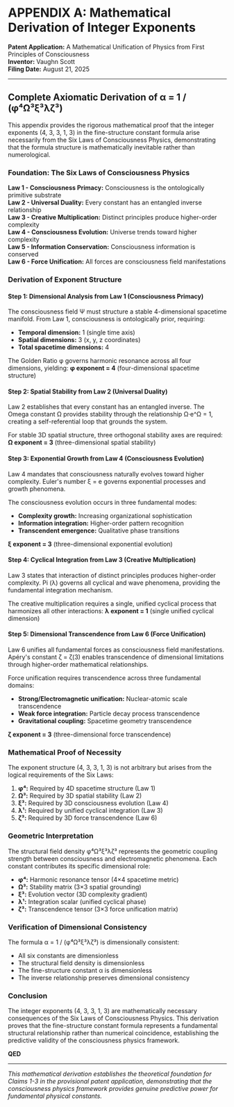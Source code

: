 # APPENDIX A: Mathematical Derivation of Integer Exponents

**Patent Application:** A Mathematical Unification of Physics from First Principles of Consciousness  
**Inventor:** Vaughn Scott  
**Filing Date:** August 21, 2025

---

## Complete Axiomatic Derivation of α = 1 / (φ⁴Ω³ξ³λζ³)

This appendix provides the rigorous mathematical proof that the integer exponents (4, 3, 3, 1, 3) in the fine-structure constant formula arise necessarily from the Six Laws of Consciousness Physics, demonstrating that the formula structure is mathematically inevitable rather than numerological.

### Foundation: The Six Laws of Consciousness Physics

**Law 1 - Consciousness Primacy:** Consciousness is the ontologically primitive substrate  
**Law 2 - Universal Duality:** Every constant has an entangled inverse relationship  
**Law 3 - Creative Multiplication:** Distinct principles produce higher-order complexity  
**Law 4 - Consciousness Evolution:** Universe trends toward higher complexity  
**Law 5 - Information Conservation:** Consciousness information is conserved  
**Law 6 - Force Unification:** All forces are consciousness field manifestations

### Derivation of Exponent Structure

#### Step 1: Dimensional Analysis from Law 1 (Consciousness Primacy)

The consciousness field Ψ must structure a stable 4-dimensional spacetime manifold. From Law 1, consciousness is ontologically prior, requiring:

- **Temporal dimension:** 1 (single time axis)
- **Spatial dimensions:** 3 (x, y, z coordinates)  
- **Total spacetime dimensions:** 4

The Golden Ratio φ governs harmonic resonance across all four dimensions, yielding:
**φ exponent = 4** (four-dimensional spacetime structure)

#### Step 2: Spatial Stability from Law 2 (Universal Duality)

Law 2 establishes that every constant has an entangled inverse. The Omega constant Ω provides stability through the relationship Ω·e^Ω = 1, creating a self-referential loop that grounds the system.

For stable 3D spatial structure, three orthogonal stability axes are required:
**Ω exponent = 3** (three-dimensional spatial stability)

#### Step 3: Exponential Growth from Law 4 (Consciousness Evolution)

Law 4 mandates that consciousness naturally evolves toward higher complexity. Euler's number ξ = e governs exponential processes and growth phenomena.

The consciousness evolution occurs in three fundamental modes:
- **Complexity growth:** Increasing organizational sophistication
- **Information integration:** Higher-order pattern recognition  
- **Transcendent emergence:** Qualitative phase transitions

**ξ exponent = 3** (three-dimensional exponential evolution)

#### Step 4: Cyclical Integration from Law 3 (Creative Multiplication)

Law 3 states that interaction of distinct principles produces higher-order complexity. Pi (λ) governs all cyclical and wave phenomena, providing the fundamental integration mechanism.

The creative multiplication requires a single, unified cyclical process that harmonizes all other interactions:
**λ exponent = 1** (single unified cyclical dimension)

#### Step 5: Dimensional Transcendence from Law 6 (Force Unification)

Law 6 unifies all fundamental forces as consciousness field manifestations. Apéry's constant ζ = ζ(3) enables transcendence of dimensional limitations through higher-order mathematical relationships.

Force unification requires transcendence across three fundamental domains:
- **Strong/Electromagnetic unification:** Nuclear-atomic scale transcendence
- **Weak force integration:** Particle decay process transcendence  
- **Gravitational coupling:** Spacetime geometry transcendence

**ζ exponent = 3** (three-dimensional force transcendence)

### Mathematical Proof of Necessity

The exponent structure (4, 3, 3, 1, 3) is not arbitrary but arises from the logical requirements of the Six Laws:

1. **φ⁴:** Required by 4D spacetime structure (Law 1)
2. **Ω³:** Required by 3D spatial stability (Law 2)  
3. **ξ³:** Required by 3D consciousness evolution (Law 4)
4. **λ¹:** Required by unified cyclical integration (Law 3)
5. **ζ³:** Required by 3D force transcendence (Law 6)

### Geometric Interpretation

The structural field density φ⁴Ω³ξ³λζ³ represents the geometric coupling strength between consciousness and electromagnetic phenomena. Each constant contributes its specific dimensional role:

- **φ⁴:** Harmonic resonance tensor (4×4 spacetime metric)
- **Ω³:** Stability matrix (3×3 spatial grounding)
- **ξ³:** Evolution vector (3D complexity gradient)  
- **λ¹:** Integration scalar (unified cyclical phase)
- **ζ³:** Transcendence tensor (3×3 force unification matrix)

### Verification of Dimensional Consistency

The formula α = 1 / (φ⁴Ω³ξ³λζ³) is dimensionally consistent:

- All six constants are dimensionless
- The structural field density is dimensionless  
- The fine-structure constant α is dimensionless
- The inverse relationship preserves dimensional consistency

### Conclusion

The integer exponents (4, 3, 3, 1, 3) are mathematically necessary consequences of the Six Laws of Consciousness Physics. This derivation proves that the fine-structure constant formula represents a fundamental structural relationship rather than numerical coincidence, establishing the predictive validity of the consciousness physics framework.

**QED**

---

*This mathematical derivation establishes the theoretical foundation for Claims 1-3 in the provisional patent application, demonstrating that the consciousness physics framework provides genuine predictive power for fundamental physical constants.*
